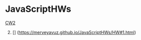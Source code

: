 # JavaScriptHWs

<a href="https://merveyavuz.github.io/JavaScriptHWs/Array%20Demo.html" rel="nofollow">CW2</a></p>

2. [] (https://merveyavuz.github.io/JavaScriptHWs/HW#1.html)
